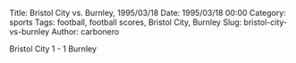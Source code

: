 Title: Bristol City vs. Burnley, 1995/03/18
Date: 1995/03/18 00:00
Category: sports
Tags: football, football scores, Bristol City, Burnley
Slug: bristol-city-vs-burnley
Author: carbonero


Bristol City 1 - 1 Burnley
